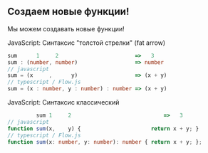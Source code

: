 ## Создаем новые функции!

Мы можем создавать новые функции!

JavaScript: Синтаксис "толстой стрелки" (fat arrow)

```ts
sum      1     2                        =>   3
sum : (number, number)                  => number
// javascript
sum = (x     ,      y)                  => (x + y)
// typescript / Flow.js
sum = (x : number, y : number) : number => (x + y)
```

JavaScript: Синтаксис классический

```ts
         sum 1     2                             =>   3
// javascript
function sum(x,    y) {                      return x + y; }
// typescript / Flow.js
function sum(x: number, y: number): number { return x + y; };
```
